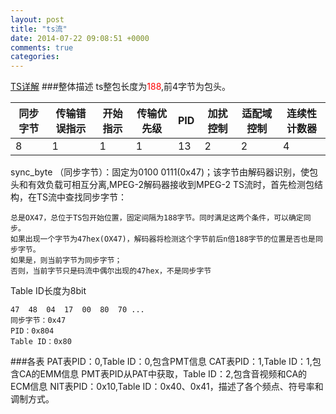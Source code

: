 ```yaml
---
layout: post
title: "ts流"
date: 2014-07-22 09:08:51 +0000
comments: true
categories: 
---
```


[TS详解](http://blog.csdn.net/liuhongxiangm/article/details/8981032)
###整体描述
ts整包长度为<font color="red">188</font>,前4字节为包头。     

<table class="table table-bordered table-striped table-condensed">
<thead>
 <tr>
    <th>同步字节</th>
    <th>传输错误指示</th>
    <th>开始指示</th>
    <th>传输优先级</th>
    <th>PID</th>
    <th>加扰控制</th>
    <th>适配域控制</th>
    <th>连续性计数器</th>
 </tr>
 </thead>
 <tbody>
 <tr>
    <td>8</td>
    <td>1</td>
    <td>1</td>
    <td>1</td>
    <td>13</td>
    <td>2</td>
    <td>2</td>
    <td>4</td>
 </tr>
 </tbody>
</table>

sync_byte （同步字节）：固定为0100 0111(0x47)；该字节由解码器识别，使包头和有效负载可相互分离,MPEG-2解码器接收到MPEG-2 TS流时，首先检测包结构，在TS流中查找同步字节：

    总是OX47，总位于TS包开始位置，固定间隔为188字节。同时满足这两个条件，可以确定同步。
    如果出现一个字节为47hex(OX47)，解码器将检测这个字节前后n倍188字节的位置是否也是同步字节。
    如果是，则当前字节为同步字节；
    否则，当前字节只是码流中偶尔出现的47hex，不是同步字节

Table ID长度为8bit

    47  48  04  17  00  80  70 ...
    同步字节：0x47
    PID：0x804
    Table ID：0x80

###各表
    PAT表PID：0,Table ID：0,包含PMT信息
    CAT表PID：1,Table ID：1,包含CA的EMM信息
    PMT表PID从PAT中获取，Table ID：2,包含音视频和CA的ECM信息
    NIT表PID：0x10,Table ID：0x40、0x41，描述了各个频点、符号率和调制方式。


